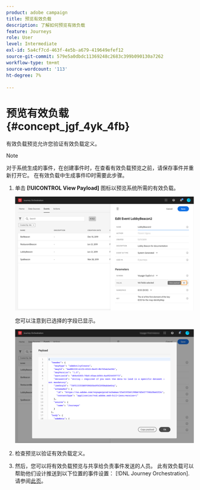 ```yaml
---
product: adobe campaign
title: 预览有效负载
description: 了解如何预览有效负载
feature: Journeys
role: User
level: Intermediate
exl-id: 5a4cf7cd-463f-4e5b-a679-419649efef12
source-git-commit: 579e5a0dbdc11369248c2683c399b090130a7262
workflow-type: tm+mt
source-wordcount: '113'
ht-degree: 7%

---
```


# 预览有效负载 {#concept_jgf_4yk_4fb}

有效负载预览允许您验证有效负载定义。

>[!NOTE]
>
>对于系统生成的事件，在创建事件时，在查看有效负载预览之前，请保存事件并重新打开它。 在有效负载中生成事件ID时需要此步骤。

1. 单击 **[!UICONTROL View Payload]** 图标以预览系统所需的有效负载。

   ![](../assets/journey13.png)

   您可以注意到已选择的字段已显示。

   ![](../assets/journey14.png)

1. 检查预览以验证有效负载定义。

1. 然后，您可以将有效负载预览与共享给负责事件发送的人员。 此有效负载可以帮助他们设计推送到以下位置的事件设置： [!DNL Journey Orchestration]. 请参阅[此页](../event/additional-steps-to-send-events-to-journey-orchestration.md)。
